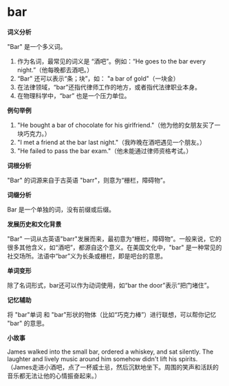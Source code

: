 # bar

**词义分析**

  

"Bar" 是一个多义词。

  

1.  作为名词，最常见的词义是 “酒吧”。例如：“He goes to the bar every night.”（他每晚都去酒吧。）
2.  “Bar" 还可以表示“条；块”，如： "a bar of gold"（一块金）
3.  在法律领域，“bar”还指代律师工作的地方，或者指代法律职业本身。
4.  在物理科学中，“bar” 也是一个压力单位。

  

**例句举例**

  

1.  "He bought a bar of chocolate for his girlfriend."（他为他的女朋友买了一块巧克力。）
2.  "I met a friend at the bar last night."（我昨晚在酒吧遇见一个朋友。）
3.  "He failed to pass the bar exam."（他未能通过律师资格考试。）

  

**词根分析**

  

"Bar" 的词源来自于古英语 "barr"，则意为“栅栏，障碍物”。

  

**词缀分析**

  

Bar 是一个单独的词，没有前缀或后缀。

  

**发展历史和文化背景**

  

"Bar" 一词从古英语"barr"发展而来，最初意为“栅栏，障碍物”。一般来说，它的很多其他含义，如“酒吧”，都源自这个意义。在美国文化中，"bar" 是一种常见的社交场所。法语中“bar”义为长条或栅栏，即是吧台的意思。

  

**单词变形**

  

除了名词形式，bar还可以作为动词使用，如“bar the door”表示“把门堵住”。

  

**记忆辅助**

  

将 "bar"单词 和 "bar"形状的物体（比如“巧克力棒”）进行联想，可以帮你记忆 "bar" 的意思。

  

**小故事**

  

James walked into the small bar, ordered a whiskey, and sat silently. The laughter and lively music around him somehow didn't lift his spirits.  
（James走进小酒吧，点了一杯威士忌，然后沉默地坐下。周围的笑声和活跃的音乐都无法让他的心情振奋起来。）

